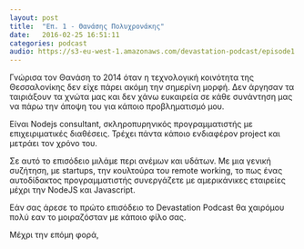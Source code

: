 ```yaml
---
layout: post
title:  "Επ. 1 - Θανάσης Πολυχρονάκης"
date:   2016-02-25 16:51:11
categories: podcast
audio: https://s3-eu-west-1.amazonaws.com/devastation-podcast/episode1.mp3
---
```


Γνώρισα τον Θανάση το 2014 όταν η τεχνολογική κοινότητα της Θεσσαλονίκης δεν είχε πάρει ακόμη την σημερίνη μορφή. Δεν 
άργησαν τα ταιριάξουν τα χνώτα μας και δεν χάνω ευκαιρεία σε κάθε συνάντηση μας να πάρω την άποψη του για κάποιο 
προβληματισμό μου.
  
Είναι Nodejs consultant, σκληροπυρηνικός προγραμματιστής με επιχειριματικές διαθέσεις. Τρέχει πάντα κάποιο 
ενδιαφέρον project και μετράει τον χρόνο του.
  
Σε αυτό το επισόδειο μιλάμε περι ανέμων και υδάτων. Με μια γενική συζήτηση, με startups, την κουλτούρα του remote 
working, το πως ένας αυτοδίδακτος προγραμματιστής συνεργάζετε με αμερικάνικες εταιρείες μέχρι την NodeJS και 
Javascript.
  
Εάν σας άρεσε το πρώτο επισόδειο το Devastation Podcast θα χαιρόμου πολύ εαν το μοιραζόσταν με κάποιο φίλο σας.
  
Μέχρι την επόμη φορά, 